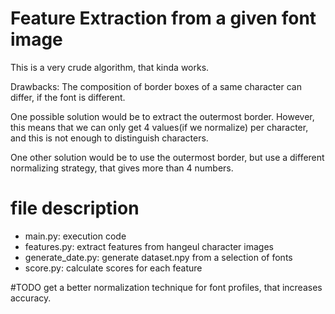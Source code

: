 # Feature Extraction from a given font image

This is a very crude algorithm, that kinda works.

Drawbacks:
The composition of border boxes of a same character can differ,
if the font is different.


One possible solution would be to extract the outermost border.
However, this means that we can only get 4 values(if we normalize) per
character, and this is not enough to distinguish characters.

One other solution would be to use the outermost border, but use a different
normalizing strategy, that gives more than 4 numbers.

# file description

* main.py: execution code
* features.py: extract features from hangeul character images
* generate\_date.py: generate dataset.npy from a selection of fonts
* score.py: calculate scores for each feature

#TODO
get a better normalization technique for font profiles, that increases
accuracy.
